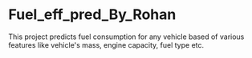 # Fuel_eff_pred_By_Rohan
This project predicts fuel consumption for any vehicle based of various features like vehicle's mass, engine capacity, fuel type etc.
